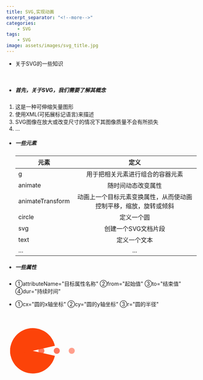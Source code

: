 ```yaml
---
title: SVG,实现动画
excerpt_separator: "<!--more-->"
categories:
    - SVG
tags:
    - SVG
image: assets/images/svg_title.jpg    
---
```

+ 关于SVG的一些知识
<!--more-->
<br>

 + ##### 首先，关于SVG，我们需要了解其概念
 1. 这是一种可伸缩矢量图形
 2. 使用XML(可拓展标记语言)来描述
 3. SVG图像在放大或改变尺寸的情况下其图像质量不会有所损失
 4. ...
 + ##### 一些元素
 
    |元素|定义|
    |---|:---:|
    |g|用于把相关元素进行组合的容器元素|
    |animate|随时间动态改变属性|
    |animateTransform|动画上一个目标元素变换属性，从而使动画控制平移，缩放，旋转或倾斜|
    |circle|定义一个圆|
    |svg|创建一个SVG文档片段|
    |text|定义一个文本|
    |...|...|

+ ##### 一些属性
+ ①attributeName="目标属性名称" ②from="起始值" ③to="结束值" ④dur="持续时间"
+ ①cx="圆的x轴坐标" ②cy="圆的y轴坐标" ③r="圆的半径"
<svg width="200px"  height="200px"  xmlns="http://www.w3.org/2000/svg" viewBox="0 0 100 100" preserveAspectRatio="xMidYMid" class="lds-pacman" style="background: none;">
<g ng-attr-style="display:{{config.showBean}}" style="display:block"><circle cx="79.9238" cy="50" r="4" ng-attr-fill="{{config.c2}}" fill="#ff765c"><animate attributeName="cx" calcMode="linear" values="95;35" keyTimes="0;1" dur="1" begin="-0.67s" repeatCount="indefinite"></animate><animate attributeName="fill-opacity" calcMode="linear" values="0;1;1" keyTimes="0;0.2;1" dur="1" begin="-0.67s" repeatCount="indefinite"></animate></circle><circle cx="40.3238" cy="50" r="4" ng-attr-fill="{{config.c2}}" fill="#ff765c"><animate attributeName="cx" calcMode="linear" values="95;35" keyTimes="0;1" dur="1" begin="-0.33s" repeatCount="indefinite"></animate><animate attributeName="fill-opacity" calcMode="linear" values="0;1;1" keyTimes="0;0.2;1" dur="1" begin="-0.33s" repeatCount="indefinite"></animate></circle><circle cx="60.1238" cy="50" r="4" ng-attr-fill="{{config.c2}}" fill="#ff765c"><animate attributeName="cx" calcMode="linear" values="95;35" keyTimes="0;1" dur="1" begin="0s" repeatCount="indefinite"></animate><animate attributeName="fill-opacity" calcMode="linear" values="0;1;1" keyTimes="0;0.2;1" dur="1" begin="0s" repeatCount="indefinite"></animate></circle></g><g ng-attr-transform="translate({{config.showBeanOffset}} 0)" transform="translate(-15 0)"><path d="M50 50L20 50A30 30 0 0 0 80 50Z" ng-attr-fill="{{config.c1}}" fill="#fc4309" transform="rotate(37.6857 50 50)"><animateTransform attributeName="transform" type="rotate" calcMode="linear" values="0 50 50;45 50 50;0 50 50" keyTimes="0;0.5;1" dur="1s" begin="0s" repeatCount="indefinite"></animateTransform></path><path d="M50 50L20 50A30 30 0 0 1 80 50Z" ng-attr-fill="{{config.c1}}" fill="#fc4309" transform="rotate(-37.6857 50 50)"><animateTransform attributeName="transform" type="rotate" calcMode="linear" values="0 50 50;-45 50 50;0 50 50" keyTimes="0;0.5;1" dur="1s" begin="0s" repeatCount="indefinite">
</animateTransform>
</path>
</g>
</svg>